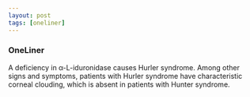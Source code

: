 ```yaml
---
layout: post
tags: [oneliner]
---
```



### OneLiner

A deficiency in α-L-iduronidase causes Hurler syndrome. Among other signs and symptoms, patients with Hurler syndrome have characteristic corneal clouding, which is absent in patients with Hunter syndrome.
